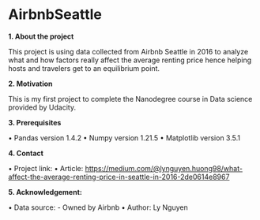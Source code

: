 # AirbnbSeattle

**1. About the project**

This project is using data collected from Airbnb Seattle in 2016 to analyze what and how factors really affect the average renting price hence helping hosts and travelers get to an equilibrium point.

**2.	Motivation**

This is my first project to complete the Nanodegree course in Data science provided by Udacity.

**3.	Prerequisites**

•	Pandas version 1.4.2
•	Numpy version 1.21.5
•	Matplotlib version 3.5.1

**4.	Contact**

•	Project link:
•	Article: https://medium.com/@lynguyen.huong98/what-affect-the-average-renting-price-in-seattle-in-2016-2de0614e8967

**5.	Acknowledgement:**

•	Data source: - Owned by Airbnb
•	Author: Ly Nguyen

